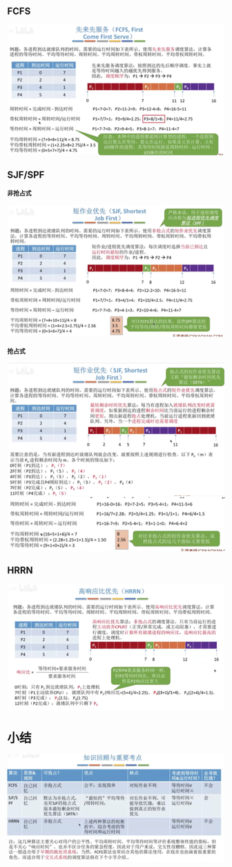 

## FCFS
![输入图片说明](/imgs/2025-09-11/Jc6o0xWLzM1Eq4if.png)
## SJF/SPF
#### 非抢占式
![输入图片说明](/imgs/2025-09-11/nzKyvXmWuFLVwBDw.png)
#### 抢占式
![输入图片说明](/imgs/2025-09-11/j6e9EKa7kVRm9Qrw.png)
![输入图片说明](/imgs/2025-09-11/wi9T2502KuJYF0Dv.png)
## HRRN
![输入图片说明](/imgs/2025-09-11/rnQlZfZjmERxK8dW.png)
# 小结
![输入图片说明](/imgs/2025-09-11/pw3AC9gCEHci7Ijo.png)
<!--stackedit_data:
eyJoaXN0b3J5IjpbLTE1MjYwOTY0OTldfQ==
-->
